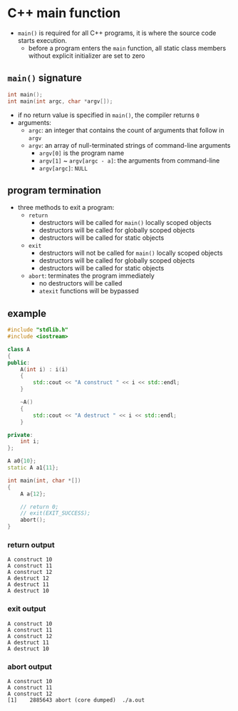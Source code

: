 # C++ main function

 * `main()` is required for all C++ programs, it is where the source code starts execution.
    * before a program enters the `main` function, all static class members without explicit initializer are set to zero
  

## `main()` signature
```cpp
int main();
int main(int argc, char *argv[]);
```
* if no return value is specified in `main()`, the compiler returns `0`
* arguments:
    * `argc`: an integer that contains the count of arguments that follow in `argv`
    * `argv`: an array of null-terminated strings of command-line arguments
        * `argv[0]` is the program name
        * `argv[1]` ~ `argv[argc - a]`: the arguments from command-line
        * `argv[argc]`: `NULL`


## program termination
* three methods to exit a program:
    * `return`
        * destructors will be called for `main()` locally scoped objects
        * destructors will be called for globally scoped objects
        * destructors will be called for static objects
    * `exit`
        * destructors will not be called for `main()` locally scoped objects
        * destructors will be called for globally scoped objects
        * destructors will be called for static objects
    * `abort`: terminates the program immediately
        * no destructors will be called
        * `atexit` functions will be bypassed

## example
```cpp
#include "stdlib.h"
#include <iostream>

class A
{
public:
    A(int i) : i(i)
    {
        std::cout << "A construct " << i << std::endl;
    }

    ~A()
    {
        std::cout << "A destruct " << i << std::endl;
    }

private:
    int i;
};

A a0{10};
static A a1{11};

int main(int, char *[])
{
    A a{12};

    // return 0;
    // exit(EXIT_SUCCESS);
    abort();
}
```

### return output
```
A construct 10
A construct 11
A construct 12
A destruct 12
A destruct 11
A destruct 10
```
### exit output
```
A construct 10
A construct 11
A construct 12
A destruct 11
A destruct 10
```
### abort output
```
A construct 10
A construct 11
A construct 12
[1]    2885643 abort (core dumped)  ./a.out
```
